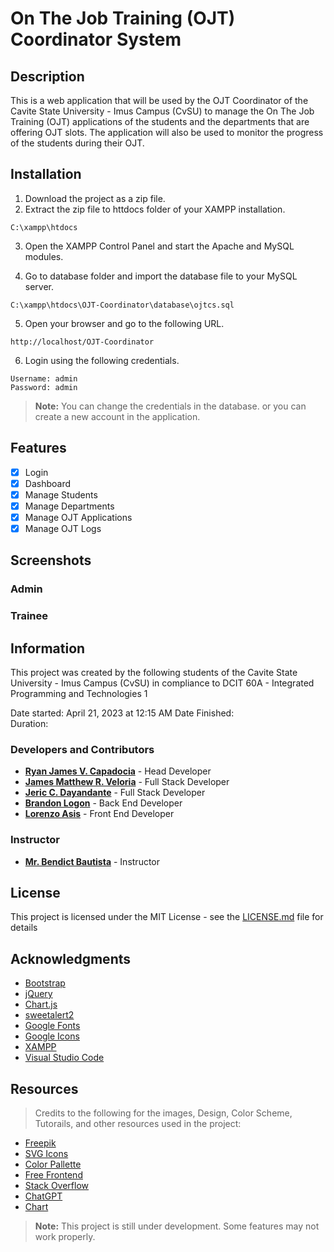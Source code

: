 # On The Job Training (OJT) Coordinator System
## Description
This is a web application that will be used by the OJT Coordinator of the Cavite State University - Imus Campus (CvSU) to manage the On The Job Training (OJT) applications of the students and the departments that are offering OJT slots. The application will also be used to monitor the progress of the students during their OJT.

## Installation
1. Download the project as a zip file.
2. Extract the zip file to httdocs folder of your XAMPP installation.
```
C:\xampp\htdocs
```
3. Open the XAMPP Control Panel and start the Apache and MySQL modules.

4. Go to database folder and import the database file to your MySQL server.
```
C:\xampp\htdocs\OJT-Coordinator\database\ojtcs.sql
```
5. Open your browser and go to the following URL.
```
http://localhost/OJT-Coordinator
```
6. Login using the following credentials.
```
Username: admin
Password: admin
```
> **Note:** You can change the credentials in the database. or you can create a new account in the application.

## Features
- [x] Login
- [x] Dashboard
- [x] Manage Students
- [x] Manage Departments
- [x] Manage OJT Applications
- [x] Manage OJT Logs

## Screenshots
### Admin
### Trainee

## Information
This project was created by the following students of the Cavite State University - Imus Campus (CvSU) in compliance to DCIT 60A - Integrated Programming and Technologies 1

Date started:   April 21, 2023 at 12:15 AM
Date Finished:  
Duration:  

### Developers and Contributors
- [**Ryan James V. Capadocia**]() - Head Developer
- [**James Matthew R. Veloria**]() - Full Stack Developer
-  [**Jeric C. Dayandante**]() - Full Stack Developer
- [**Brandon Logon**]() - Back End Developer
- [**Lorenzo Asis**]() - Front End Developer

### Instructor
- [**Mr. Bendict Bautista**](#instructor) - Instructor

## License
This project is licensed under the MIT License - see the [LICENSE.md](LICENSE.md) file for details

## Acknowledgments
- [Bootstrap](https://getbootstrap.com/)
- [jQuery](https://jquery.com/)
- [Chart.js](https://www.chartjs.org/)
- [sweetalert2](https://sweetalert2.github.io/)
- [Google Fonts](https://fonts.google.com/)
- [Google Icons](https://fonts.google.com/icons)
- [XAMPP](https://www.apachefriends.org/download.html)
- [Visual Studio Code](https://code.visualstudio.com/download)


## Resources
> Credits to the following for the images, Design, Color Scheme, Tutorails, and other resources used in the project:
- [Freepik](https://www.freepik.com/)
- [SVG Icons](https://www.svgrepo.com/collection/iconsax-duotone-filled-icons)
- [Color Pallette](https://www.color-hex.com/color-palette/77108)
- [Free Frontend](https://freefrontend.com/)
- [Stack Overflow](https://stackoverflow.com/)
- [ChatGPT](https://chat.openai.com/)
- [Chart](https://www.chartjs.org/)



> **Note:** This project is still under development. Some features may not work properly.




